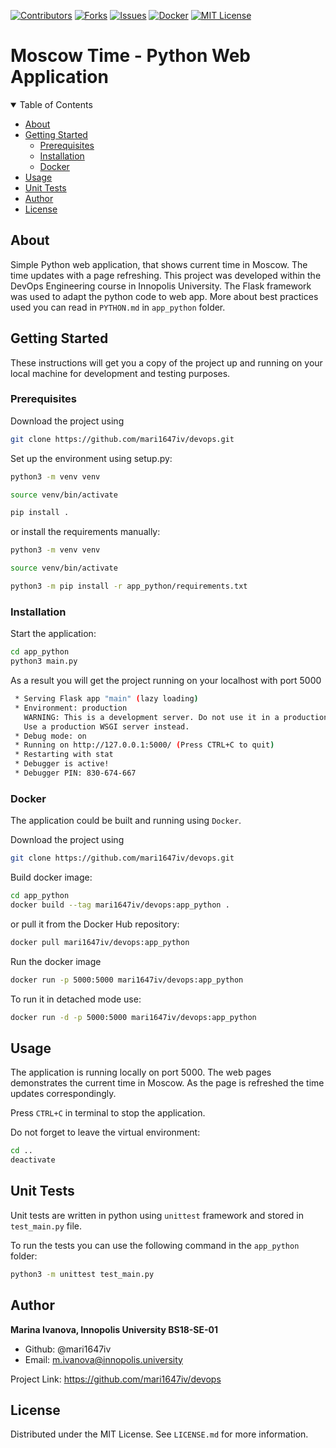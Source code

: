 [![Contributors][contributors-shield]][contributors-url]
[![Forks][forks-shield]][forks-url]
[![Issues][issues-shield]][issues-url]
[![Docker][docker-shield]][docker-url]
[![MIT License][license-shield]][license-url]

# Moscow Time - Python Web Application

<!-- TABLE OF CONTENTS -->
<details open="open">
  <summary>Table of Contents</summary>
  <ul>
    <li><a href="#about">About</a></li>
    <li>
      <a href="#getting_started">Getting Started</a>
      <ul>
        <li><a href="#prerequisites">Prerequisites</a></li>
        <li><a href="#installation">Installation</a></li>
        <li><a href="#docker">Docker</a></li>
      </ul>
    </li>
    <li><a href="#usage">Usage</a></li>
    <li><a href="#unit_tests">Unit Tests</a></li>
    <li><a href="#author">Author</a></li>
    <li><a href="#license">License</a></li>
  </ul>
</details>

## About <a name = "about"></a>

Simple Python web application, that shows current time in Moscow. The time updates with a page refreshing. This project was developed within the DevOps Engineering course in Innopolis University. The Flask framework was used to adapt the python code to web app. More about best practices used you can read in `PYTHON.md` in `app_python` folder.

## Getting Started <a name = "getting_started"></a>

These instructions will get you a copy of the project up and running on your local machine for development and testing purposes. <!--See [deployment](#deployment) for notes on how to deploy the project on a live system.-->

### Prerequisites <a name = "prerequisites"></a>

Download the project using

```bash
git clone https://github.com/mari1647iv/devops.git
```

Set up the environment using setup.py:

```bash
python3 -m venv venv

source venv/bin/activate

pip install .
```

or install the requirements manually:

```bash
python3 -m venv venv

source venv/bin/activate

python3 -m pip install -r app_python/requirements.txt
```

### Installation <a name = "installation"></a>

Start the application:

```bash
cd app_python
python3 main.py
```

As a result you will get the project running on your localhost with port 5000

```bash
 * Serving Flask app "main" (lazy loading)
 * Environment: production
   WARNING: This is a development server. Do not use it in a production deployment.
   Use a production WSGI server instead.
 * Debug mode: on
 * Running on http://127.0.0.1:5000/ (Press CTRL+C to quit)
 * Restarting with stat
 * Debugger is active!
 * Debugger PIN: 830-674-667
```

### Docker <a name = "docker"></a>

The application could be built and running using `Docker`.

Download the project using

```bash
git clone https://github.com/mari1647iv/devops.git
```

Build docker image:

```bash
cd app_python
docker build --tag mari1647iv/devops:app_python .
```

or pull it from the Docker Hub repository:

```bash
docker pull mari1647iv/devops:app_python
```

Run the docker image

```bash
docker run -p 5000:5000 mari1647iv/devops:app_python
```

To run it in detached mode use:

```bash
docker run -d -p 5000:5000 mari1647iv/devops:app_python
```

## Usage <a name = "usage"></a>

The application is running locally on port 5000. The web pages demonstrates the current time in Moscow. As the page is refreshed the time updates correspondingly.

Press `CTRL+C` in terminal to stop the application.

Do not forget to leave the virtual environment:

```bash
cd ..
deactivate
```

## Unit Tests <a name = "unit_tests"></a>

Unit tests are written in python using `unittest` framework and stored in `test_main.py` file.

To run the tests you can use the following command in the `app_python` folder:

```bash
python3 -m unittest test_main.py
```

## Author <a name = "author"></a>

**Marina Ivanova, Innopolis University BS18-SE-01**

- Github: @mari1647iv
- Email: m.ivanova@innopolis.university

Project Link: https://github.com/mari1647iv/devops

## License <a name = "license"></a>

Distributed under the MIT License. See `LICENSE.md` for more information.

<!-- MARKDOWN LINKS & IMAGES -->
<!-- https://www.markdownguide.org/basic-syntax/#reference-style-links -->

[contributors-shield]: https://img.shields.io/github/contributors/mari1647iv/devops.svg?style=for-the-badge
[contributors-url]: https://github.com/mari1647iv/devops/graphs/contributors
[forks-shield]: https://img.shields.io/github/forks/mari1647iv/devops.svg?style=for-the-badge
[forks-url]: https://github.com/mari1647iv/devops/network/members
[issues-shield]: https://img.shields.io/github/issues/mari1647iv/devops.svg?style=for-the-badge
[issues-url]: https://github.com/mari1647iv/devops/issues
[docker-shield]: https://img.shields.io/docker/image-size/mari1647iv/devops?sort=date&style=for-the-badge
[docker-url]: https://hub.docker.com/r/mari1647iv/devops/
[license-shield]: https://img.shields.io/github/license/mari1647iv/devops.svg?style=for-the-badge
[license-url]: https://github.com/mari1647iv/devops/blob/main/LICENSE.md
